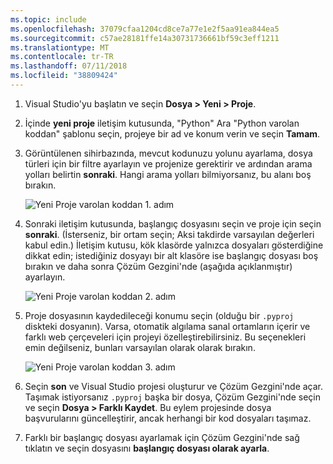 ```yaml
---
ms.topic: include
ms.openlocfilehash: 37079cfaa1204cd8ce7a77e1e2f5aa91ea844ea5
ms.sourcegitcommit: c57ae28181ffe14a30731736661bf59c3eff1211
ms.translationtype: MT
ms.contentlocale: tr-TR
ms.lasthandoff: 07/11/2018
ms.locfileid: "38809424"
---
```

1. Visual Studio'yu başlatın ve seçin **Dosya > Yeni > Proje**.

1. İçinde **yeni proje** iletişim kutusunda, "Python" Ara "Python varolan koddan" şablonu seçin, projeye bir ad ve konum verin ve seçin **Tamam**.

1. Görüntülenen sihirbazında, mevcut kodunuzu yolunu ayarlama, dosya türleri için bir filtre ayarlayın ve projenize gerektirir ve ardından arama yolları belirtin **sonraki**. Hangi arama yolları bilmiyorsanız, bu alanı boş bırakın.

    ![Yeni Proje varolan koddan 1. adım](../media/projects-from-existing-1.png)

1. Sonraki iletişim kutusunda, başlangıç dosyasını seçin ve proje için seçin **sonraki**. (İsterseniz, bir ortam seçin; Aksi takdirde varsayılan değerleri kabul edin.) İletişim kutusu, kök klasörde yalnızca dosyaları gösterdiğine dikkat edin; istediğiniz dosyayı bir alt klasöre ise başlangıç dosyası boş bırakın ve daha sonra Çözüm Gezgini'nde (aşağıda açıklanmıştır) ayarlayın.

    ![Yeni Proje varolan koddan 2. adım](../media/projects-from-existing-2.png)

1. Proje dosyasının kaydedileceği konumu seçin (olduğu bir `.pyproj` diskteki dosyanın). Varsa, otomatik algılama sanal ortamların içerir ve farklı web çerçeveleri için projeyi özelleştirebilirsiniz. Bu seçenekleri emin değilseniz, bunları varsayılan olarak olarak bırakın.

    ![Yeni Proje varolan koddan 3. adım](../media/projects-from-existing-3.png)

1. Seçin **son** ve Visual Studio projesi oluşturur ve Çözüm Gezgini'nde açar. Taşımak istiyorsanız `.pyproj` başka bir dosya, Çözüm Gezgini'nde seçin ve seçin **Dosya > Farklı Kaydet**. Bu eylem projesinde dosya başvurularını güncelleştirir, ancak herhangi bir kod dosyaları taşımaz.

1. Farklı bir başlangıç dosyası ayarlamak için Çözüm Gezgini'nde sağ tıklatın ve seçin dosyasını **başlangıç dosyası olarak ayarla**.